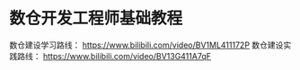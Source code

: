 # 数仓开发工程师基础教程


数仓建设学习路线： https://www.bilibili.com/video/BV1ML411172P
数仓建设实践路线： https://www.bilibili.com/video/BV13G411A7qF

